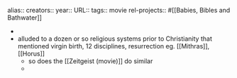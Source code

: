 alias::
creators::
year::
URL::
tags:: movie
rel-projects:: #[[Babies, Bibles and Bathwater]]


-
- alluded to a dozen or so religious systems prior to Christianity that mentioned virgin birth, 12 disciplines, resurrection eg. [[Mithras]], [[Horus]]
	- so does the [[Zeitgeist (movie)]] do similar
	-
